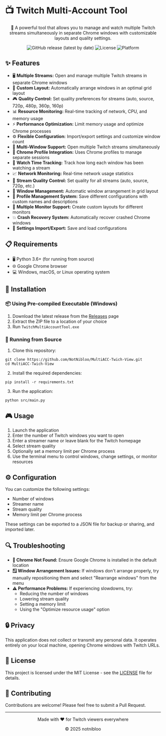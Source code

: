 # 📺 Twitch Multi-Account Tool

<div align="center">
  
🚀 A powerful tool that allows you to manage and watch multiple Twitch streams simultaneously in separate Chrome windows with customizable layouts and quality settings.

![GitHub release (latest by date)](https://img.shields.io/github/v/release/NotNibloo/MultiACC-Twich-View?style=flat-square)
![License](https://img.shields.io/github/license/NotNibloo/MultiACC-Twich-View?style=flat-square)
![Platform](https://img.shields.io/badge/platform-Windows-blue?style=flat-square)

</div>

## ✨ Features

- 🖥️ **Multiple Streams:** Open and manage multiple Twitch streams in separate Chrome windows
- 📐 **Custom Layout:** Automatically arrange windows in an optimal grid layout
- 🎮 **Quality Control:** Set quality preferences for streams (auto, source, 720p, 480p, 360p, 160p)
- 📊 **Resource Monitoring:** Real-time tracking of network, CPU, and memory usage
- ⚡ **Performance Optimization:** Limit memory usage and optimize Chrome processes
- ⚙️ **Flexible Configuration:** Import/export settings and customize window count
- 🔄 **Multi-Window Support:** Open multiple Twitch streams simultaneously
- 🔄 **Chrome Profile Integration:** Uses Chrome profiles to manage separate sessions
- 📅 **Watch Time Tracking:** Track how long each window has been watching a stream
- 📈 **Network Monitoring:** Real-time network usage statistics
- 🎨 **Stream Quality Control:** Set quality for all streams (auto, source, 720p, etc.)
- 🎨 **Window Management:** Automatic window arrangement in grid layout
- 🎨 **Profile Management System:** Save different configurations with custom names and descriptions
- 🎨 **Multiple Monitor Support:** Create custom layouts for different monitors
- 💥 **Crash Recovery System:** Automatically recover crashed Chrome windows
- 📜 **Settings Import/Export:** Save and load configurations

## 📋 Requirements

- 🖥️ Python 3.6+ (for running from source)
- 🌐 Google Chrome browser
- 💻 Windows, macOS, or Linux operating system

## 🔧 Installation

### 📦 Using Pre-compiled Executable (Windows)

1. Download the latest release from the [Releases](https://github.com/NotNibloo/MultiACC-Twich-View/releases) page
2. Extract the ZIP file to a location of your choice
3. Run `TwitchMultiAccountTool.exe`

### 🧪 Running from Source

1. Clone this repository:
```
git clone https://github.com/NotNibloo/MultiACC-Twich-View.git
cd MultiACC-Twich-View
```

2. Install the required dependencies:
```
pip install -r requirements.txt
```

3. Run the application:
```
python src/main.py
```

## 🎮 Usage

1. Launch the application
2. Enter the number of Twitch windows you want to open
3. Enter a streamer name or leave blank for the Twitch homepage
4. Select stream quality
5. Optionally set a memory limit per Chrome process
6. Use the terminal menu to control windows, change settings, or monitor resources

## ⚙️ Configuration

You can customize the following settings:
- Number of windows
- Streamer name
- Stream quality
- Memory limit per Chrome process

These settings can be exported to a JSON file for backup or sharing, and imported later.

## 🔍 Troubleshooting

- **🔎 Chrome Not Found:** Ensure Google Chrome is installed in the default location
- **🪟 Window Arrangement Issues:** If windows don't arrange properly, try manually repositioning them and select "Rearrange windows" from the menu
- **⚠️ Performance Problems:** If experiencing slowdowns, try:
  - Reducing the number of windows
  - Lowering stream quality
  - Setting a memory limit
  - Using the "Optimize resource usage" option

## 🔒 Privacy

This application does not collect or transmit any personal data. It operates entirely on your local machine, opening Chrome windows with Twitch URLs.

## 📜 License

This project is licensed under the MIT License - see the [LICENSE](LICENSE) file for details.

## 👥 Contributing

Contributions are welcome! Please feel free to submit a Pull Request.

---

<div align="center">
  <p>Made with ❤️ for Twitch viewers everywhere</p>
  <p>© 2025 notnibloo</p>
</div> 